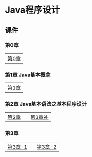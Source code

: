 # Java程序设计

## 课件

### 第0章

|    |
| ---- |
|[第0章](./CourseWare/JavaChapters/Jchapter-0.html)|

### 第1章 Java基本概念

|    |
| ---- |
|[第1章](./CourseWare/JavaChapters/Jchapter-1.html)|

### 第2章 Java基本语法之基本程序设计

|    |    |    |
| ---- | ---- | ---- |
|[第2章](./CourseWare/JavaChapters/Jchapter-2.html)|  |[第2章补](./CourseWare/JavaChapters/Jchapter-2-add.html)|

### 第3章 

|    |    |    |
| ---- | ---- | ---- |
|[第3章-1](./CourseWare/JavaChapters/Jchapter-3-1.html)|  |[第3章-2](./CourseWare/JavaChapters/Jchapter-3-2.html)|